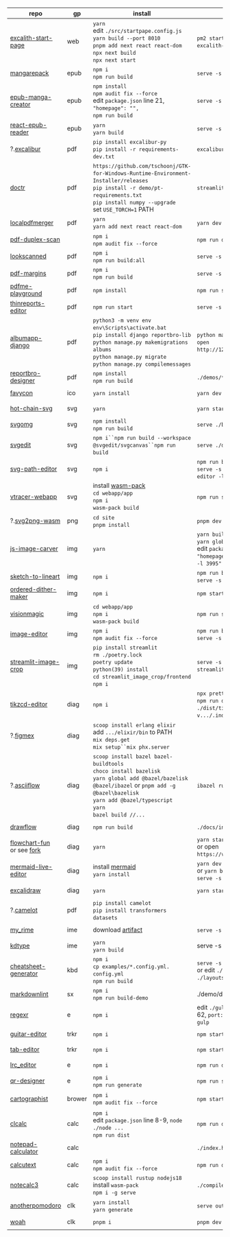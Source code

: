 repo|gp|install|start|preview
---|---|---|---|---
[excalith-start-page](https://github.com/excalith/excalith-start-page)|web|`yarn`<br>edit `./src/startpape.config.js`<br>`yarn build --port 8010`<br>`pnpm add next react react-dom`<br>`npx next build`<br>`npx next start`|`pm2 start deploy.json --name excalith-start-page --watch`|![](_media/excalith-start-page.png)
[mangarepack](https://github.com/Aeroblast/MangaRepack)|epub|`npm i`<br>`npm run build`|`serve -s dist`|![](_media/mangarepack.png)
[epub-manga-creator](https://github.com/wing-kai/epub-manga-creator)|epub|`npm install`<br>`npm audit fix --force`<br>edit `package.json` line 21, `"homepage": "",`<br>`npm run build`|`serve -s build`|![](_media/epub-manga-creator.png)
[react-epub-reader](https://github.com/alex1504/react-epub-reader)|epub|`yarn`<br>`yarn build`|`serve -s dist`|![](_media/react-epub-reader.png)
?.[excalibur](https://github.com/camelot-dev/excalibur)|pdf|`pip install excalibur-py`<br>`pip install -r requirements-dev.txt`|`excalibur webserver`|![]()
[doctr](https://github.com/mindee/doctr)|pdf|`https://github.com/tschoonj/GTK-for-Windows-Runtime-Environment-Installer/releases`<br>`pip install -r demo/pt-requirements.txt`<br>`pip install numpy --upgrade`<br>set `USE_TORCH=1` PATH|`streamlit run demo/app.py`|![](_media/doctr.png)
[localpdfmerger](https://github.com/julianfbeck/localpdfmerger)|pdf|`yarn`<br>`yarn add next react react-dom`|`yarn dev`|![](_media/localpdfmerger.png)
[pdf-duplex-scan](https://github.com/clemensheithecker/pdf-duplex-scan)||`npm i`<br>`npm audit fix --force`|`npm run dev`|![](_media/pdf-duplex-scan.png)
[lookscanned](https://github.com/rwv/lookscanned.io)|pdf|`npm i`<br>`npm run build:all`|`serve -s dist`|![](_media/lookscanned.png)
[pdf-margins](https://github.com/ToyVo/pdf-margins)|pdf|`npm i`<br>`npm run build`|`serve -s build`|![](_media/pdf-margins.png)
[pdfme-playground](https://github.com/pdfme/pdfme-playground)|pdf|`npm install`|`npm run start`|![](_media/pdfme-playground.png)
[thinreports-editor](https://github.com/thinreports/thinreports-editor)|pdf|`npm run start`|`serve -s app`|![](_media/thinreports-editor.png)
[albumapp-django](https://github.com/jobsta/albumapp-django)|pdf|`python3 -m venv env`<br>`env\Scripts\activate.bat`<br>`pip install django reportbro-lib`<br>`python manage.py makemigrations albums`<br>`python manage.py migrate`<br>`python manage.py compilemessages`|`python manage.py runserver`<br>`open http://127.0.0.1:8000/albums`|![](_media/albumapp-django.png)
[reportbro-designer](https://github.com/jobsta/reportbro-designer)|pdf|`npm install`<br>`npm run build`|`./demos/*.html`|![](_media/reportbro-designer.png)
[favycon](https://github.com/ruisaraiva19/favycon)|ico|`yarn install`|`yarn dev`|![](_media/favycon.png)
[hot-chain-svg](https://github.com/w1nt3r-eth/hot-chain-svg)|svg|`yarn`|`yarn start`|![](_media/hot-chain-svg.png)
[svgomg](https://github.com/jakearchibald/svgomg)|svg|`npm install`<br>`npm run build`|`serve ./build`|![](_media/svgomg.png)
[svgedit](https://github.com/SVG-Edit/svgedit)|svg|`npm i``npm run build --workspace @svgedit/svgcanvas``npm run build`|`serve ./dist/editor`|![](_media/svgedit.png)
[svg-path-editor](https://github.com/Yqnn/svg-path-editor)|svg|`npm i`|`npm run build`<br>`serve -s dist/svg-path-editor -l 3000`|![](_media/svg-path-editor.png)
[vtracer-webapp](https://github.com/visioncortex/vtracer)|svg|install [wasm-pack](https://rustwasm.github.io/wasm-pack)<br>`cd webapp/app`<br>`npm i`<br>`wasm-pack build`|`npm run start -- --port 8000`|![](_media/vtracer-webapp.png)
?.[svg2png-wasm](https://github.com/ssssota/svg2png-wasm)|png|`cd site`<br>`pnpm install`|`pnpm dev`|![]()
[js-image-carver](https://github.com/trekhleb/js-image-carver)|img|`yarn`|`yarn build`<br>`yarn global add serve`<br>edit `package.json`, `"homepage": "serve -s build -l 3995"`<br>|![](_media/js-image-carver.png)
[sketch-to-lineart](https://github.com/seleb/sketch-to-lineart)|img|`npm i`|`npm run build`<br>`serve -s docs`|![](_media/sketch-to-lineart.png)
[ordered-dither-maker](https://github.com/seleb/ordered-dither-maker)|img|`npm i`|`npm start`|![](_media/ordered-dither-maker.png)
[visionmagic](https://github.com/visioncortex/visionmagic)|img|`cd webapp/app`<br>`npm i`<br>`wasm-pack build`|`npm run start -- --port 3000`|![](_media/visionmagic.png)
[image-editor](https://github.com/andrepv/image-editor)|img|`npm i`<br>`npm audit fix --force`|`npm run build`<br>`serve -s build -l 3001`|![](_media/image-editor.png)
[streamlit-image-crop](https://github.com/mitsuse/streamlit-image-crop)|img|`pip install streamlit`<br>`rm ./poetry.lock`<br>`poetry update`<br>`python(39) install  `<br>`cd streamlit_image_crop/frontend`<br>`npm i`|`serve -s build -l 3001` and `streamlit run example.py`|![](_media/streamlit-image-crop.png)
[tikzcd-editor](https://github.com/yishn/tikzcd-editor)|diag|`npm i`|`npx prettier --write .`<br>`npm run dist`<br>`./dist/tikzcd-editor-v.../.index.html`|![](_media/tikzcd-editor.png)|![](_media/tikzcd-editor.png)
?.[figmex](https://github.com/nbw/figmex)|diag|`scoop install erlang elixir`<br>add `.../elixir/bin` to PATH<br>`mix deps.get`<br>`mix setup``mix phx.server`|![]()
?.[asciiflow](https://github.com/lewish/asciiflow)|diag|`scoop install bazel bazel-buildtools`<br>`choco install bazelisk`<br>`yarn global add @bazel/bazelisk @bazel/ibazel` or `pnpm add -g @bazel\bazelisk` <br>`yarn add @bazel/typescript`<br>`yarn`<br>`bazel build //...`|`ibazel run client:devserver`|![]()
[drawflow](https://github.com/jerosoler/Drawflow)|diag|`npm run build`|`./docs/index.html`|![](_media/drawflow.png)
[flowchart-fun](https://github.com/tone-row/flowchart-fun)<br>or see [fork](https://github.com/piaverous/flowchart-fun) |diag|`yarn`|`yarn start`<br>or open `https://vercel.com/dashboard`|![](_media/flowchart-fun.png)
[mermaid-live-editor](https://github.com/mermaid-js/mermaid-live-editor)|diag|install [mermaid](https://mermaid-js.github.io/mermaid)<br>`yarn install`|`yarn dev -- --open`<br>or `yarn build`<br>`serve -s docs -l 3998`|![](_media/mermaid-live-editor.png)
[excalidraw](https://github.com/excalidraw/excalidraw)|diag|`yarn`|`yarn start`|![](_media/excalidraw.png)
?.[camelot](https://github.com/camelot-dev/camelot)|pdf|`pip install camelot`<br>`pip install transformers datasets`||![]()
[my_rime](https://github.com/LibreService/my_rime)|ime|download [artifact](https://github.com/LibreService/my_rime/releases/download/latest/my-rime-dist.zip)|`serve -s my-rime-dist`|![](_media/my_rime.png)
[kdtype](https://github.com/steveruizok/kdtype)|ime|`yarn`<br>`yarn build`|serve -s dist`|![](_media/kdtype.png)
[cheatsheet-generator](https://github.com/nathanlesage/cheatsheet-generator)|kbd|`npm i`<br>`cp examples/*.config.yml. config.yml`<br>`npm run build`<br>|`serve -s dist`<br>or edit `./assets/template.htm`, `./layouts/layout_map.yml`|![](_media/cheatsheet-generator.png)
[markdownlint](https://github.com/DavidAnson/markdownlint)|sx|`npm i`<br>`npm run build-demo`|./demo/default.htm|![](_media/markdownlint.png)
[regexr](https://github.com/gskinner/regexr)|e|`npm i`|edit `./gulpfile.babel.js` line 62, `port: 3001`<br>`gulp`|![](_media/regexr.png)
[guitar-editor](https://github.com/Haixiang6123/guitar-editor)|trkr|`npm i`|`npm start`|![](_media/guitar-editor.png)
[tab-editor](https://github.com/calesce/tab-editor)|trkr|`npm i`|`npm start`|![](_media/tab-editor.png)
[lrc_editor](https://github.com/yiyizym/lrc_editor)|e|`npm i`|`npm run dev`|![](_media/lrc_editor.png)
[qr-designer](https://github.com/kochrt/qr-designer)|e|`npm i`<br>`npm run generate`|`npm run start`|![](_media/qr-designer.png)
[cartographist](https://github.com/szymonkaliski/cartographist)|brower|`npm i`<br>`npm audit fix --force`|`npm start`|![](_media/cartographist.png)
[clcalc](https://github.com/ovk/clcalc)|calc|`npm i`<br>edit `package.json` line 8-9, `node ./node ...`<br>`npm run dist`|`npm run dev`|![](_media/clcalc.png)
[notepad-calculator](https://github.com/SteveRidout/notepad-calculator)|calc||`./index.html`|![](_media/notepad-calculator.png)
[calcutext](https://github.com/jaredreich/calcutext)|calc|`npm i`<br>`npm audit fix --force`|`npm run dev`|![](_media/calcutext.png)
[notecalc3](https://github.com/bbodi/notecalc3)|calc|`scoop install rustup nodejs18`<br>install `wasm-pack`<br>`npm i -g serve`|`./compile_and_run.bat`|![](_media/notecalc3.png)
[anotherpomodoro](https://github.com/Hanziness/AnotherPomodoro)|clk|`yarn install`<br>`yarn generate`|`serve output/public`|![](_media/anotherpomodoro.png)
[woah](https://github.com/pabueco/woah)|clk|`pnpm i`|`pnpm dev`|![](_media/woah.png)
